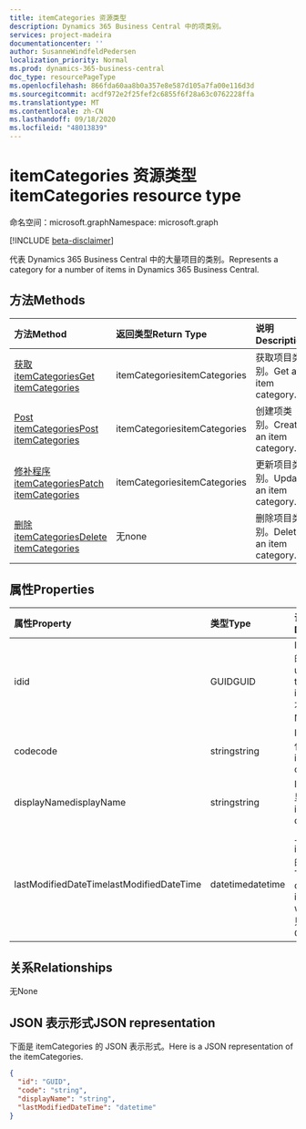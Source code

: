 ```yaml
---
title: itemCategories 资源类型
description: Dynamics 365 Business Central 中的项类别。
services: project-madeira
documentationcenter: ''
author: SusanneWindfeldPedersen
localization_priority: Normal
ms.prod: dynamics-365-business-central
doc_type: resourcePageType
ms.openlocfilehash: 866fda60aa8b0a357e8e587d105a7fa00e116d3d
ms.sourcegitcommit: acdf972e2f25fef2c6855f6f28a63c0762228ffa
ms.translationtype: MT
ms.contentlocale: zh-CN
ms.lasthandoff: 09/18/2020
ms.locfileid: "48013839"
---
```

# <a name="itemcategories-resource-type"></a><span data-ttu-id="ee7d0-103">itemCategories 资源类型</span><span class="sxs-lookup"><span data-stu-id="ee7d0-103">itemCategories resource type</span></span>

<span data-ttu-id="ee7d0-104">命名空间：microsoft.graph</span><span class="sxs-lookup"><span data-stu-id="ee7d0-104">Namespace: microsoft.graph</span></span>

[!INCLUDE [beta-disclaimer](../../includes/beta-disclaimer.md)]

<span data-ttu-id="ee7d0-105">代表 Dynamics 365 Business Central 中的大量项目的类别。</span><span class="sxs-lookup"><span data-stu-id="ee7d0-105">Represents a category for a number of items in Dynamics 365 Business Central.</span></span>

## <a name="methods"></a><span data-ttu-id="ee7d0-106">方法</span><span class="sxs-lookup"><span data-stu-id="ee7d0-106">Methods</span></span>

| <span data-ttu-id="ee7d0-107">方法</span><span class="sxs-lookup"><span data-stu-id="ee7d0-107">Method</span></span>                                                          | <span data-ttu-id="ee7d0-108">返回类型</span><span class="sxs-lookup"><span data-stu-id="ee7d0-108">Return Type</span></span>  |<span data-ttu-id="ee7d0-109">说明</span><span class="sxs-lookup"><span data-stu-id="ee7d0-109">Description</span></span>             |
|:----------------------------------------------------------------|:-------------|:-----------------------|
|[<span data-ttu-id="ee7d0-110">获取 itemCategories</span><span class="sxs-lookup"><span data-stu-id="ee7d0-110">Get itemCategories</span></span>](../api/dynamics-itemcategories-get.md)      |<span data-ttu-id="ee7d0-111">itemCategories</span><span class="sxs-lookup"><span data-stu-id="ee7d0-111">itemCategories</span></span>|<span data-ttu-id="ee7d0-112">获取项目类别。</span><span class="sxs-lookup"><span data-stu-id="ee7d0-112">Get an item category.</span></span>   |
|[<span data-ttu-id="ee7d0-113">Post itemCategories</span><span class="sxs-lookup"><span data-stu-id="ee7d0-113">Post itemCategories</span></span>](../api/dynamics-create-itemcategories.md)  |<span data-ttu-id="ee7d0-114">itemCategories</span><span class="sxs-lookup"><span data-stu-id="ee7d0-114">itemCategories</span></span>|<span data-ttu-id="ee7d0-115">创建项类别。</span><span class="sxs-lookup"><span data-stu-id="ee7d0-115">Create an item category.</span></span>|
|[<span data-ttu-id="ee7d0-116">修补程序 itemCategories</span><span class="sxs-lookup"><span data-stu-id="ee7d0-116">Patch itemCategories</span></span>](../api/dynamics-itemcategories-update.md) |<span data-ttu-id="ee7d0-117">itemCategories</span><span class="sxs-lookup"><span data-stu-id="ee7d0-117">itemCategories</span></span>|<span data-ttu-id="ee7d0-118">更新项目类别。</span><span class="sxs-lookup"><span data-stu-id="ee7d0-118">Update an item category.</span></span>|
|[<span data-ttu-id="ee7d0-119">删除 itemCategories</span><span class="sxs-lookup"><span data-stu-id="ee7d0-119">Delete itemCategories</span></span>](../api/dynamics-itemcategories-delete.md)|<span data-ttu-id="ee7d0-120">无</span><span class="sxs-lookup"><span data-stu-id="ee7d0-120">none</span></span>          |<span data-ttu-id="ee7d0-121">删除项目类别。</span><span class="sxs-lookup"><span data-stu-id="ee7d0-121">Delete an item category.</span></span>|

## <a name="properties"></a><span data-ttu-id="ee7d0-122">属性</span><span class="sxs-lookup"><span data-stu-id="ee7d0-122">Properties</span></span>
| <span data-ttu-id="ee7d0-123">属性</span><span class="sxs-lookup"><span data-stu-id="ee7d0-123">Property</span></span>           | <span data-ttu-id="ee7d0-124">类型</span><span class="sxs-lookup"><span data-stu-id="ee7d0-124">Type</span></span>   |<span data-ttu-id="ee7d0-125">说明</span><span class="sxs-lookup"><span data-stu-id="ee7d0-125">Description</span></span>                                     |
|:-------------------|:-------|:-----------------------------------------------|
|<span data-ttu-id="ee7d0-126">id</span><span class="sxs-lookup"><span data-stu-id="ee7d0-126">id</span></span>                  |<span data-ttu-id="ee7d0-127">GUID</span><span class="sxs-lookup"><span data-stu-id="ee7d0-127">GUID</span></span>    |<span data-ttu-id="ee7d0-128">ItemCategory 的唯一 ID。</span><span class="sxs-lookup"><span data-stu-id="ee7d0-128">The unique ID of the itemCategory.</span></span> <span data-ttu-id="ee7d0-129">不可编辑。</span><span class="sxs-lookup"><span data-stu-id="ee7d0-129">Non-editable.</span></span>|
|<span data-ttu-id="ee7d0-130">code</span><span class="sxs-lookup"><span data-stu-id="ee7d0-130">code</span></span>                |<span data-ttu-id="ee7d0-131">string</span><span class="sxs-lookup"><span data-stu-id="ee7d0-131">string</span></span>  |<span data-ttu-id="ee7d0-132">ItemCategory 代码。</span><span class="sxs-lookup"><span data-stu-id="ee7d0-132">The itemCategory code.</span></span>                          |
|<span data-ttu-id="ee7d0-133">displayName</span><span class="sxs-lookup"><span data-stu-id="ee7d0-133">displayName</span></span>         |<span data-ttu-id="ee7d0-134">string</span><span class="sxs-lookup"><span data-stu-id="ee7d0-134">string</span></span>  |<span data-ttu-id="ee7d0-135">ItemCategories 显示名称。</span><span class="sxs-lookup"><span data-stu-id="ee7d0-135">The itemCategories display name.</span></span>                |
|<span data-ttu-id="ee7d0-136">lastModifiedDateTime</span><span class="sxs-lookup"><span data-stu-id="ee7d0-136">lastModifiedDateTime</span></span>|<span data-ttu-id="ee7d0-137">datetime</span><span class="sxs-lookup"><span data-stu-id="ee7d0-137">datetime</span></span>|<span data-ttu-id="ee7d0-138">上次修改 itemCategory 的日期/时间。</span><span class="sxs-lookup"><span data-stu-id="ee7d0-138">The last datetime the itemCategory was modified.</span></span> <span data-ttu-id="ee7d0-139">只读。</span><span class="sxs-lookup"><span data-stu-id="ee7d0-139">Read-Only.</span></span>|  


## <a name="relationships"></a><span data-ttu-id="ee7d0-140">关系</span><span class="sxs-lookup"><span data-stu-id="ee7d0-140">Relationships</span></span>
<span data-ttu-id="ee7d0-141">无</span><span class="sxs-lookup"><span data-stu-id="ee7d0-141">None</span></span>

## <a name="json-representation"></a><span data-ttu-id="ee7d0-142">JSON 表示形式</span><span class="sxs-lookup"><span data-stu-id="ee7d0-142">JSON representation</span></span>

<span data-ttu-id="ee7d0-143">下面是 itemCategories 的 JSON 表示形式。</span><span class="sxs-lookup"><span data-stu-id="ee7d0-143">Here is a JSON representation of the itemCategories.</span></span>

```json
{
  "id": "GUID",
  "code": "string",
  "displayName": "string",
  "lastModifiedDateTime": "datetime"
}
```



